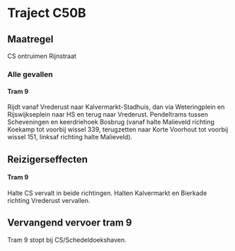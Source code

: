 # Traject C50B
## Maatregel
CS ontruimen Rijnstraat

### Alle gevallen

#### Tram 9
Rijdt vanaf Vrederust naar Kalvermarkt-Stadhuis, dan via Weteringplein en Rijswijkseplein naar HS en terug naar Vrederust.
Pendeltrams tussen Scheveningen en keerdriehoek Bosbrug (vanaf halte Malieveld richting Koekamp tot voorbij wissel 339, terugzetten naar Korte Voorhout tot voorbij wissel 151, linksaf richting halte Malieveld).

## Reizigerseffecten

#### Tram 9
Halte CS vervalt in beide richtingen. Halten Kalvermarkt en Bierkade richting Vrederust vervallen.

## Vervangend vervoer tram 9
Tram 9 stopt bij CS/Schedeldoekshaven.


